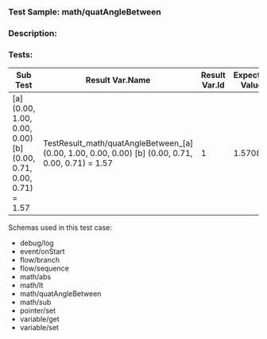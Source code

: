 ### **Test Sample:** math/quatAngleBetween
### **Description:** 

### Tests:
| Sub Test | Result Var.Name | Result Var.Id | Expected Value
| ----------- | ----------- | ----------- |----------- |
| [a] (0.00, 1.00, 0.00, 0.00) [b] (0.00, 0.71, 0.00, 0.71) = 1.57 | TestResult_math/quatAngleBetween_[a] (0.00, 1.00, 0.00, 0.00) [b] (0.00, 0.71, 0.00, 0.71) = 1.57 | 1 | 1.57080

Schemas used in this test case:
- debug/log
- event/onStart
- flow/branch
- flow/sequence
- math/abs
- math/lt
- math/quatAngleBetween
- math/sub
- pointer/set
- variable/get
- variable/set
